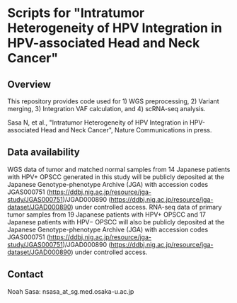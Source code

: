 # Scripts for "Intratumor Heterogeneity of HPV Integration in HPV-associated Head and Neck Cancer"

## Overview
This repository provides code used for 1) WGS preprocessing, 2) Variant merging, 3) Integration VAF calculation, and 4) scRNA-seq analysis.

Sasa N, et al., "Intratumor Heterogeneity of HPV Integration in HPV-associated Head and Neck Cancer", Nature Communications in press.

## Data availability
WGS data of tumor and matched normal samples from 14 Japanese patients with HPV+ OPSCC generated in this study will be publicly deposited at the Japanese Genotype-phenotype Archive (JGA) with accession codes JGAS000751 (https://ddbj.nig.ac.jp/resource/jga-study/JGAS000751)/JGAD000890 (https://ddbj.nig.ac.jp/resource/jga-dataset/JGAD000890) under controlled access. RNA-seq data of primary tumor samples from 19 Japanese patients with HPV+ OPSCC and 17 Japanese patients with HPV− OPSCC will also be publicly deposited at the Japanese Genotype-phenotype Archive (JGA) with accession codes JGAS000751 (https://ddbj.nig.ac.jp/resource/jga-study/JGAS000751)/JGAD000890 (https://ddbj.nig.ac.jp/resource/jga-dataset/JGAD000890) under controlled access.

## Contact
Noah Sasa: nsasa_at_sg.med.osaka-u.ac.jp
